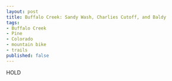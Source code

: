 ```yaml
---
layout: post
title: Buffalo Creek: Sandy Wash, Charlies Cutoff, and Baldy
tags:
- Buffalo Creek
- Pine
- Colorado
- mountain bike
- trails
published: false
---
```

HOLD
